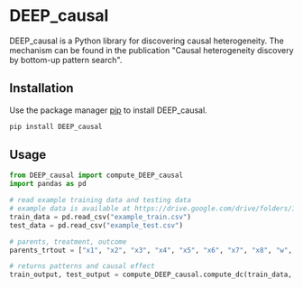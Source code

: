 # DEEP_causal

DEEP_causal is a Python library for discovering causal heterogeneity. The mechanism can be found in the publication "Causal heterogeneity discovery by bottom-up pattern search".

## Installation

Use the package manager [pip](https://pip.pypa.io/en/stable/) to install DEEP_causal.

```bash 
pip install DEEP_causal
```

## Usage

```python
from DEEP_causal import compute_DEEP_causal
import pandas as pd

# read example training data and testing data
# example data is available at https://drive.google.com/drive/folders/1UW_bcZ7d_ygTXRjJlfR4JrvFKJwWq30D
train_data = pd.read_csv("example_train.csv")
test_data = pd.read_csv("example_test.csv")

# parents, treatment, outcome
parents_trtout = ["x1", "x2", "x3", "x4", "x5", "x6", "x7", "x8", "w", "y"]   # from MMPC

# returns patterns and causal effect
train_output, test_output = compute_DEEP_causal.compute_dc(train_data, parents_trtout, test_data)

```